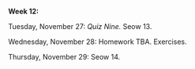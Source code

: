 **Week 12:**

Tuesday, November 27: *Quiz Nine.* Seow 13.

Wednesday, November 28: Homework TBA. Exercises.

Thursday, November 29: Seow 14.